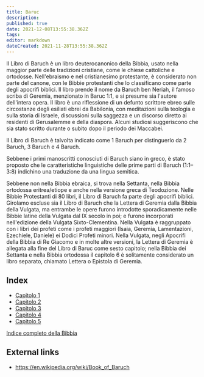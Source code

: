 ```yaml
---
title: Baruc
description: 
published: true
date: 2021-12-08T13:55:38.362Z
tags: 
editor: markdown
dateCreated: 2021-11-28T13:55:38.362Z
---
```


Il Libro di Baruch è un libro deuterocanonico della Bibbia, usato nella maggior parte delle tradizioni cristiane, come le chiese cattoliche e ortodosse. Nell'ebraismo e nel cristianesimo protestante, è considerato non parte del canone, con le Bibbie protestanti che lo classificano come parte degli apocrifi biblici. Il libro prende il nome da Baruch ben Neriah, il famoso scriba di Geremia, menzionato in Baruc 1:1, e si presume sia l'autore dell'intera opera. Il libro è una riflessione di un defunto scrittore ebreo sulle circostanze degli esiliati ebrei da Babilonia, con meditazioni sulla teologia e sulla storia di Israele, discussioni sulla saggezza e un discorso diretto ai residenti di Gerusalemme e della diaspora. Alcuni studiosi suggeriscono che sia stato scritto durante o subito dopo il periodo dei Maccabei.

Il Libro di Baruch è talvolta indicato come 1 Baruch per distinguerlo da 2 Baruch, 3 Baruch e 4 Baruch.

Sebbene i primi manoscritti conosciuti di Baruch siano in greco, è stato proposto che le caratteristiche linguistiche delle prime parti di Baruch (1:1–3:8) indichino una traduzione da una lingua semitica.

Sebbene non nella Bibbia ebraica, si trova nella Settanta, nella Bibbia ortodossa eritrea/etiope e anche nella versione greca di Teodozione. Nelle Bibbie Protestanti di 80 libri, il Libro di Baruch fa parte degli apocrifi biblici. Girolamo escluse sia il Libro di Baruch che la Lettera di Geremia dalla Bibbia della Vulgata, ma entrambe le opere furono introdotte sporadicamente nelle Bibbie latine della Vulgata dal IX secolo in poi; e furono incorporati nell'edizione della Vulgata Sixto-Clementina. Nella Vulgata è raggruppato con i libri dei profeti come i profeti maggiori (Isaia, Geremia, Lamentazioni, Ezechiele, Daniele) ei Dodici Profeti minori. Nella Vulgata, negli Apocrifi della Bibbia di Re Giacomo e in molte altre versioni, la Lettera di Geremia è allegata alla fine del Libro di Baruc come sesto capitolo; nella Bibbia dei Settanta e nella Bibbia ortodossa il capitolo 6 è solitamente considerato un libro separato, chiamato Lettera o Epistola di Geremia.

## Index

- [Capitolo 1](/it/Bible/Baruch/1)
- [Capitolo 2](/it/Bible/Baruch/2)
- [Capitolo 3](/it/Bible/Baruch/3)
- [Capitolo 4](/it/Bible/Baruch/4)
- [Capitolo 5](/it/Bible/Baruch/5)



[Indice completo della Bibbia](/it/index/bible)


## External links

- https://en.wikipedia.org/wiki/Book_of_Baruch